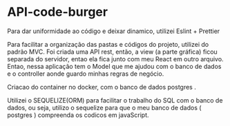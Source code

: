 # API-code-burger

Para dar uniformidade ao código e deixar dinamico, utilizei Eslint + Prettier

Para facilitar a organização das pastas e códigos do projeto, utilizei do padrão MVC. Foi criada uma API rest, então, a view (a parte gráfica) ficou separada do servidor, entao ela fica junto com meu React em outro arquivo.
Entao, nessa aplicação tem o Model que me ajudou com o banco de dados e o controller aonde guardo minhas regras de negócio.

Criacao do container no docker, com o banco de dados postgres . 

Utilizei o SEQUELIZE(ORM) para facilitar o trabalho do SQL com o banco de dados, ou seja, utilizo o sequelize para que o meu banco de dados ( postgres ) compreenda os codicos em javaScript.
